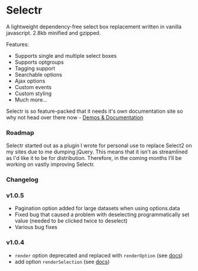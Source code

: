 # Selectr
A lightweight dependency-free select box replacement written in vanilla javascript. 2.8kb minified and gzipped.

Features:

* Supports single and multiple select boxes
* Supports optgroups
* Tagging support
* Searchable options
* Ajax options
* Custom events
* Custom styling
* Much more...

Selectr is so feature-packed that it needs it's own documentation site so why not head over there now - [Demos & Documentation](https://mobius1.github.io/Selectr/)

### Roadmap

Selectr started out as a plugin I wrote for personal use to replace Select2 on my sites due to me dumping jQuery. This means that it isn't as streamlined as I'd like it to be for distribution. Therefore, in the coming months I'll be working on vastly improving Selectr.

### Changelog


### v1.0.5
* Pagination option added for large datasets when using options.data
* Fixed bug that caused a problem with deselecting programmatically set value (needed to be clicked twice to deselect)
* Various bug fixes



### v1.0.4

* `render` option deprecated and replaced with `renderOption` (see [docs](https://mobius1.github.io/Selectr/docs/options/renderOption.html))
* add option `renderSelection` (see [docs](https://mobius1.github.io/Selectr/docs/options/renderSelection.html))



